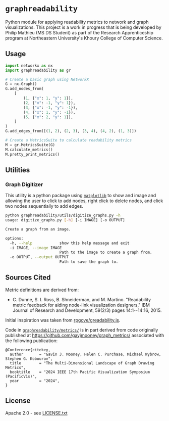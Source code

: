 # `graphreadability`

Python module for applying readability metrics to network and graph visualizations. This project is a work in progress that is being developed by Philip Mathieu (MS DS Student) as part of the Research Apprenticeship program at Northeastern University's Khoury College of Computer Science.

## Usage

```python
import networkx as nx
import graphreadability as gr

# Create a basic graph using NetworkX
G = nx.Graph()
G.add_nodes_from(
    [
        (1, {"x": 1, "y": 1}),
        (2, {"x": -1, "y": 1}),
        (3, {"x": -1, "y": -1}),
        (4, {"x": 1, "y": -1}),
        (5, {"x": 2, "y": 1}),
    ]
)
G.add_edges_from([(1, 2), (2, 3), (3, 4), (4, 2), (1, 3)])

# Create a MetricsSuite to calculate readability metrics
M = gr.MetricsSuite(G)
M.calculate_metrics()
M.pretty_print_metrics()
```

## Utilities

### Graph Digitizer

This utility is a python package using [`matplotlib`](https://matplotlib.org/) to show and image and allowing the user to click to add nodes, right click to delete nodes, and click two nodes sequentially to add edges.

```sh
python graphreadability/utils/digitize_graphs.py -h
usage: digitize_graphs.py [-h] [-i IMAGE] [-o OUTPUT]

Create a graph from an image.

options:
  -h, --help            show this help message and exit
  -i IMAGE, --image IMAGE
                        Path to the image to create a graph from.
  -o OUTPUT, --output OUTPUT
                        Path to save the graph to.
```

## Sources Cited

Metric definitions are derived from:
- C. Dunne, S. I. Ross, B. Shneiderman, and M. Martino. "Readability metric feedback for aiding node-link visualization designers," IBM Journal of Research and Development, 59(2/3) pages 14:1--14:16, 2015.

Initial inspiration was taken from [rpgove/greadability.js](https://github.com/rpgove/greadability/).

Code in [`graphreadability/metrics/`](graphreadability/metrics/) is in part derived from code originally published at https://github.com/gavjmooney/graph_metrics/ associated with the following publication:
```
@Conference{citekey,
  author       = "Gavin J. Mooney, Helen C. Purchase, Michael Wybrow, Stephen G. Kobourov",
  title        = "The Multi-Dimensional Landscape of Graph Drawing Metrics",
  booktitle    = "2024 IEEE 17th Pacific Visualization Symposium (PacificVis)",
  year         = "2024",
}
```

## License

Apache 2.0 - see [LICENSE.txt](./LICENSE.txt)
